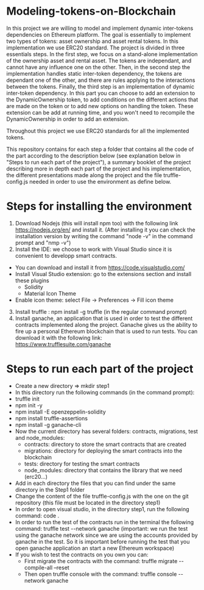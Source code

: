 # Modeling-tokens-on-Blockchain
In this project we are willing to model and implement dynamic inter-tokens dependencies on Ethereum platform. The goal is essentially to implement two types of tokens: asset ownership and asset rental tokens. In this implementation we use ERC20 standard.
The project is divided in three essentials steps. In the first step, we focus on a stand-alone implementation of the ownership asset and rental asset. The tokens are independant, and cannot have any influence one on the other. Then, in the second step the implementation handles static inter-token dependency, the tokens are dependant one of the other, and there are rules applying to the interactions between the tokens. Finally, the third step is an implementation of dynamic inter-token dependency. In this part you can choose to add an extension to the DynamicOwnership token, to add conditions on the different actions that are made on the token or to add new options on handling the token. These extension can be add at running time, and you won't need to recompile the DynamicOwnership in order to add an extension.

Throughout  this project we use ERC20 standards for all the implemented tokens.

This repository contains for each step a folder that contains all the code of the part according to the description below (see explanation below in "Steps to run each part of the project"), a summary booklet of the project describing more in depth each part of the project and his implementation, the different presentations made along the project and the file truffle-config.js needed in order to use the environment as define below.

# Steps for installing the environment
1) Download Nodejs (this will install npm too) with the following link https://nodejs.org/en/ and install it. 
(After installing it you can check the installation version by writing the command "node -v" in the command prompt and "nmp -v")
2) Install the IDE: we choose to work with Visual Studio since it is convenient to developp smart contracts. 
  - You can download and install it from https://code.visualstudio.com/
  - Install Visual Studio extension: go to the extensions section and install these plugins 
      - Solidity
      - Material Icon Theme
  - Enable icon theme: select File -> Preferences -> Fill icon theme 
3) Install truffle : npm install -g truffle (in the regular command prompt)
4) Install ganache, an application that is used in order to test the different contracts implemented along the project. Ganache gives us the ability to fire up a personal Ethereum blockchain that is used to run tests. You can download it with the following link: https://www.trufflesuite.com/ganache

# Steps to run each part of the project
-	Create a new directory => mkdir step1
-	In this directory run the following commands (in the command prompt):
   -	truffle init
   -	npm init -y
   -	npm  install -E openzeppelin-solidity
   -	npm install truffle-assertions
   -	npm install -g ganache-cli
-	Now the current directory has several folders: contracts, migrations, test and node_modules:
    - contracts: directory to store the smart contracts that are created 
    - migrations: directory for deploying the smart contracts into the blockchain
    - tests: directory for testing the smart contracts
    - node_modules: directory that contains the library that we need (erc20…)
-	Add in each directory the files that you can find under the same directory in the Step1 folder
-	Change the content of the file truffle-config.js with the one on the git repository (this file must be located in the directory step1)
-	In order to open visual studio, in the directory step1, run the following command: code . 
-	In order to run the test of the contracts run in the terminal the following command: truffle test --network ganache
(important: we run the test using the ganache network since we are using the accounts provided by ganache in the test. So it is important before running the test that you open ganache application an start a new Ethereum workspace)
-	If you wish to test the contracts on you own you can:
    -	First migrate the contracts with the command: truffle migrate --compile-all –reset
    -	Then open truffle console with the command: truffle console --network ganache
